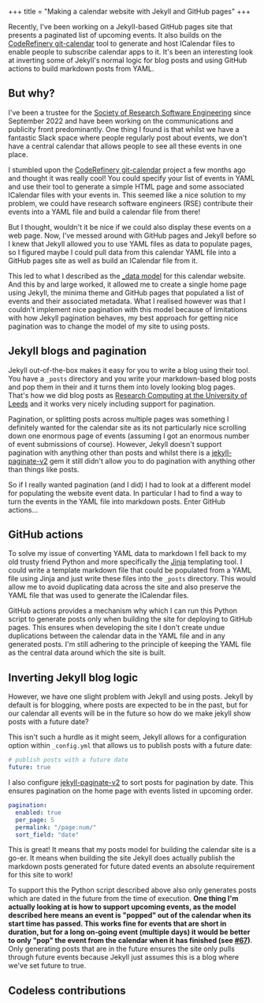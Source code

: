 +++
title = "Making a calendar website with Jekyll and GitHub pages"
+++

Recently, I've been working on a Jekyll-based GitHub pages site that presents a
paginated list of upcoming events. It also builds on the [CodeRefinery
git-calendar](https://github.com/coderefinery/git-calendar) tool to generate
and host ICalendar files to enable people to subscribe calendar apps to it. It's
been an interesting look at inverting some of Jekyll's normal logic for blog
posts and using GitHub actions to build markdown posts from YAML.

<!-- more -->

## But why?

I've been a trustee for the [Society of Research Software Engineering](https://society-rse.org/) since
September 2022 and have been working on the communications and publicity front
predominantly. One thing I found is that whilst we have a fantastic Slack space
where people regularly post about events, we don't have a central calendar that
allows people to see all these events in one place.

I stumbled upon the [CodeRefinery
git-calendar](https://github.com/coderefinery/git-calendar) project a few months
ago and thought it was really cool! You could specify your list of events in
YAML and use their tool to generate a simple HTML page and some associated
ICalendar files with your events in. This seemed like a nice solution to my
problem, we could have research software engineers (RSE) contribute their events
into a YAML file and build a calendar file from there!

But I thought, wouldn't it be nice if we could also display these events on a
web page. Now, I've messed around with GitHub pages and Jekyll before so I knew that
Jekyll allowed you to use YAML files as data to populate pages, so I figured
maybe I could pull data from this calendar YAML file into a GitHub pages site as
well as build an ICalendar file from it.

This led to what I described as the [_data
model](https://github.com/Sparrow0hawk/rse-calendar/releases/tag/v0.1.0) for
this calendar website. And this by and large worked, it allowed me to create a
single home page using Jekyll, the minima theme and GitHub pages that populated
a list of events and their associated metadata. What I realised however was that
I couldn't implement nice pagination with this model because of limitations with
how Jekyll pagination behaves, my best approach for getting nice pagination was
to change the model of my site to using posts.

## Jekyll blogs and pagination

Jekyll out-of-the-box makes it easy for you to write a blog using their tool.
You have a `_posts` directory and you write your markdown-based blog posts and
pop them in their and it turns them into lovely looking blog pages. That's how
we did blog posts as [Research Computing at the University of
Leeds](https://arc.leeds.ac.uk/blog/) and it works very nicely including support
for pagination.

Pagination, or splitting posts across multiple pages was something I definitely
wanted for the calendar site as its not particularly nice scrolling down one
enormous page of events (assuming I got an enormous number of event submissions
of course). However, Jekyll doesn't support pagination with anything other than
posts and whilst there is a
[jekyll-paginate-v2](https://github.com/sverrirs/jekyll-paginate-v2) gem it
still didn't allow you to do pagination with anything other than things like
posts.

So if I really wanted pagination (and I did) I had to look at a different model
for populating the website event data. In particular I had to find a way to turn
the events in the YAML file into markdown posts. Enter GitHub actions...

## GitHub actions 

To solve my issue of converting YAML data to markdown I fell back to my old
trusty friend Python and more specifically the
[Jinja](https://jinja.palletsprojects.com/en/3.1.x/) templating tool. I could
write a template markdown file that could be populated from a YAML file using
Jinja and just write these files into the `_posts` directory. This would allow
me to avoid duplicating data across the site and also preserve the YAML file
that was used to generate the ICalendar files. 

GitHub actions provides a mechanism why which I can run this Python script to
generate posts only when building the site for deploying to GitHub pages. This
ensures when developing the site I don't create undue duplications between the
calendar data in the YAML file and in any generated posts. I'm still adhering to
the principle of keeping the YAML file as the central data around which the site
is built.

## Inverting Jekyll blog logic

However, we have one slight problem with Jekyll and using posts. Jekyll by
default is for blogging, where posts are expected to be in the past, but for our
calendar all events will be in the future so how do we make jekyll show posts
with a future date?

This isn't such a hurdle as it might seem, Jekyll allows for a configuration
option within `_config.yml` that allows us to publish posts with a future date:

```yml
# publish posts with a future date
future: true
```

I also configure
[jekyll-paginate-v2](https://github.com/sverrirs/jekyll-paginate-v2) to sort
posts for pagination by date. This ensures pagination on the home page with events
listed in upcoming order.

```yml
pagination:
  enabled: true
  per_page: 5
  permalink: "/page:num/"
  sort_field: "date"
```

This is great! It means that my posts model for building the calendar site is a
go-er. It means when building the site Jekyll does actually publish the markdown
posts generated for future dated events an absolute requirement for this site to
work!

To support this the Python script described above also only generates posts
which are dated in the future from the time of execution. __One thing I'm
actually looking at is how to support upcoming events, as the model described
here means an event is "popped" out of the calendar when its start time has
passed. This works fine for events that are short in duration, but for a long
on-going event (multiple days) it would be better to only "pop" the event from
the calendar when it has finished (see
[#67](https://github.com/Sparrow0hawk/rse-calendar/pull/67))__.
Only generating posts that are in the future ensures the site only pulls through
future events because Jekyll just assumes this is a blog where we've set future
to true.

## Codeless contributions
